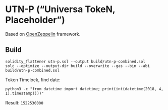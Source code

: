 # UTN-P (“Universa TokeN, Placeholder”)

Based on [OpenZeppelin](https://github.com/OpenZeppelin/zeppelin-solidity) framework.

## Build

    solidity_flattener utn-p.sol --output build/utn-p-combined.sol 
    solc --optimize --output-dir build --overwrite --gas --bin --abi build/utn-p-combined.sol

Token Timelock, find date:

    python3 -c "from datetime import datetime; print(int(datetime(2018, 4, 1).timestamp()))"

Result: `1522530000`
